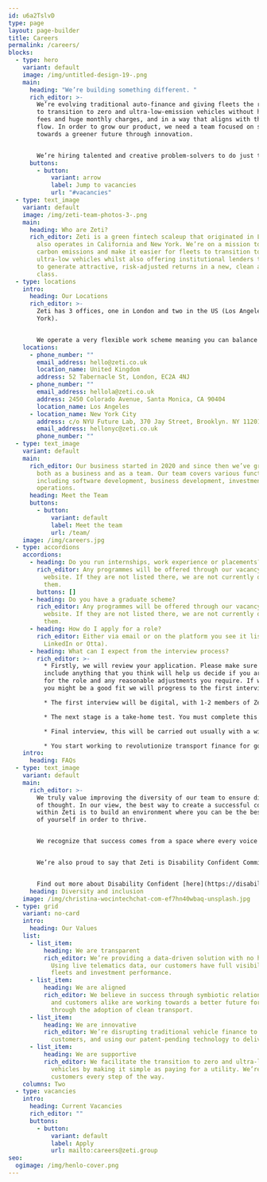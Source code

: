 ```yaml
---
id: u6a2TslvD
type: page
layout: page-builder
title: Careers
permalink: /careers/
blocks:
  - type: hero
    variant: default
    image: /img/untitled-design-19-.png
    main:
      heading: "We’re building something different. "
      rich_editor: >-
        We’re evolving traditional auto-finance and giving fleets the resources
        to transition to zero and ultra-low-emission vehicles without hidden
        fees and huge monthly charges, and in a way that aligns with their cash
        flow. In order to grow our product, we need a team focused on striving
        towards a greener future through innovation. 


        We’re hiring talented and creative problem-solvers to do just that.
      buttons:
        - button:
            variant: arrow
            label: Jump to vacancies
            url: "#vacancies"
  - type: text_image
    variant: default
    image: /img/zeti-team-photos-3-.png
    main:
      heading: Who are Zeti?
      rich_editor: Zeti is a green fintech scaleup that originated in London but now
        also operates in California and New York. We’re on a mission to reduce
        carbon emissions and make it easier for fleets to transition to zero and
        ultra-low vehicles whilst also offering institutional lenders the option
        to generate attractive, risk-adjusted returns in a new, clean asset
        class.
  - type: locations
    intro:
      heading: Our Locations
      rich_editor: >-
        Zeti has 3 offices, one in London and two in the US (Los Angeles and New
        York).


        We operate a very flexible work scheme meaning you can balance your professional career with the demands of home life.
    locations:
      - phone_number: ""
        email_address: hello@zeti.co.uk
        location_name: United Kingdom
        address: 52 Tabernacle St, London, EC2A 4NJ
      - phone_number: ""
        email_address: hellola@zeti.co.uk
        address: 2450 Colorado Avenue, Santa Monica, CA 90404
        location_name: Los Angeles
      - location_name: New York City
        address: c/o NYU Future Lab, 370 Jay Street, Brooklyn. NY 11201
        email_address: hellonyc@zeti.co.uk
        phone_number: ""
  - type: text_image
    variant: default
    main:
      rich_editor: Our business started in 2020 and since then we’ve grown rapidly
        both as a business and as a team. Our team covers various functions
        including software development, business development, investment and
        operations.
      heading: Meet the Team
      buttons:
        - button:
            variant: default
            label: Meet the team
            url: /team/
    image: /img/careers.jpg
  - type: accordions
    accordions:
      - heading: Do you run internships, work experience or placements?
        rich_editor: Any programmes will be offered through our vacancy section on the
          website. If they are not listed there, we are not currently offering
          them.
        buttons: []
      - heading: Do you have a graduate scheme?
        rich_editor: Any programmes will be offered through our vacancy section on the
          website. If they are not listed there, we are not currently offering
          them.
      - heading: How do I apply for a role?
        rich_editor: Either via email or on the platform you see it listed (e.g.
          LinkedIn or Otta).
      - heading: What can I expect from the interview process?
        rich_editor: >-
          * Firstly, we will review your application. Please make sure to
          include anything that you think will help us decide if you are right
          for the role and any reasonable adjustments you require. If we think
          you might be a good fit we will progress to the first interview.

          * The first interview will be digital, with 1-2 members of Zeti staff, likely including the hiring manager for the role. Our objective with this interview is to clear up any queries about your application and evaluate your suitability for the next stage of the process.

          * The next stage is a take-home test. You must complete this yourself, and you will be tested on its contents in the next interview. The structure and rules of this test varies between departments, but this will be clearly communicated with you when you are invited to complete it. Any questions are welcome, and we’d rather you ask than not (some tasks will naturally have questions that we cannot answer, but we’ll tell you if that’s the case). 

          * Final interview, this will be carried out usually with a wider and different selection of people and will have two halves. One half will focus on feedback for your take-home test, and the other half will be a more wide-ranging interview. They may happen in any order, depending on availability. 

          * You start working to revolutionize transport finance for good!
    intro:
      heading: FAQs
  - type: text_image
    variant: default
    main:
      rich_editor: >-
        We truly value improving the diversity of our team to ensure diversity
        of thought. In our view, the best way to create a successful community
        within Zeti is to build an environment where you can be the best version
        of yourself in order to thrive.


        We recognize that success comes from a space where every voice is valued. Open communication, innovation and collaboration are the foundations on which we believe Zeti will thrive and that is why we proudly adopt a flat-hierarchy management structure within the team. We particularly welcome applications from Black, Asian and minority ethnic backgrounds, disabled people, LGBTQI+ people, and women.


        We’re also proud to say that Zeti is Disability Confident Committed, which means we strive to hire and retain great people without bias, and ensure they work in an environment that is both inclusive and accessible.


        Find out more about Disability Confident [here](https://disabilityconfident.campaign.gov.uk/).
      heading: Diversity and inclusion
    image: /img/christina-wocintechchat-com-ef7hn40wbaq-unsplash.jpg
  - type: grid
    variant: no-card
    intro:
      heading: Our Values
    list:
      - list_item:
          heading: We are transparent
          rich_editor: We’re providing a data-driven solution with no hidden charges.
            Using live telematics data, our customers have full visibility over
            fleets and investment performance.
      - list_item:
          heading: We are aligned
          rich_editor: We believe in success through symbiotic relationships. Our business
            and customers alike are working towards a better future for everyone
            through the adoption of clean transport.
      - list_item:
          heading: We are innovative
          rich_editor: We’re disrupting traditional vehicle finance to benefit our
            customers, and using our patent-pending technology to deliver value.
      - list_item:
          heading: We are supportive
          rich_editor: We facilitate the transition to zero and ultra-low emission
            vehicles by making it simple as paying for a utility. We’re with our
            customers every step of the way.
    columns: Two
  - type: vacancies
    intro:
      heading: Current Vacancies
      rich_editor: ""
      buttons:
        - button:
            variant: default
            label: Apply
            url: mailto:careers@zeti.group
seo:
  ogimage: /img/henlo-cover.png
---
```

